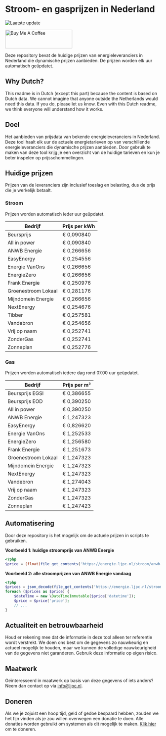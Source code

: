 # Stroom- en gasprijzen in Nederland

![Laatste update](https://img.shields.io/badge/laatste%20update-2025--04--01%2002%3A00%20CET-brightgreen)

<a href="https://www.buymeacoffee.com/Lars-" target="_blank"><img src="https://cdn.buymeacoffee.com/buttons/v2/default-orange.png" alt="Buy Me A Coffee" height="60" style="height: 60px !important;width: 217px !important;" ></a>

Deze repository bevat de huidige prijzen van energieleveranciers in Nederland die dynamische prijzen aanbieden. De prijzen worden elk uur automatisch geüpdatet.

## Why Dutch?

This readme is in Dutch (except this part) because the content is based on Dutch data. We cannot imagine that anyone outside the Netherlands would need this data. If you do, please let us know. Even with this Dutch readme, we think
everyone will understand how it works.

## Doel

Het aanbieden van prijsdata van bekende energieleveranciers in Nederland. Deze tool haalt elk uur de actuele energietarieven op van verschillende energieleveranciers die dynamische prijzen aanbieden. Door gebruik te maken van deze tool
krijg je een overzicht van de huidige tarieven en kun je beter inspelen op prijsschommelingen.

## Huidige prijzen

Prijzen van de leveranciers zijn inclusief toeslag en belasting, dus de prijs die je werkelijk betaalt.

### Stroom

Prijzen worden automatisch ieder uur geüpdatet.

 Bedrijf | Prijs per kWh 
---------|---------------
Beursprijs | € 0,090840
All in power | € 0,090840
ANWB Energie | € 0,266656
EasyEnergy | € 0,254556
Energie VanOns | € 0,266656
EnergieZero | € 0,266656
Frank Energie | € 0,250976
Groenestroom Lokaal | € 0,281176
Mijndomein Energie | € 0,266656
NextEnergy | € 0,254676
Tibber | € 0,257581
Vandebron | € 0,254656
Vrij op naam | € 0,252741
ZonderGas | € 0,252741
Zonneplan | € 0,252776


### Gas

Prijzen worden automatisch iedere dag rond 07.00 uur geüpdatet.

 Bedrijf | Prijs per m³ 
---------|--------------
Beursprijs EGSI | € 0,386655
Beursprijs EOD | € 0,390250
All in power | € 0,390250
ANWB Energie | € 1,247323
EasyEnergy | € 0,826620
Energie VanOns | € 1,252533
EnergieZero | € 1,256580
Frank Energie | € 1,251673
Groenestroom Lokaal | € 1,247323
Mijndomein Energie | € 1,247323
NextEnergy | € 1,247323
Vandebron | € 1,274043
Vrij op naam | € 1,247323
ZonderGas | € 1,247323
Zonneplan | € 1,247423


## Automatisering

Door deze repository is het mogelijk om de actuele prijzen in scripts te gebruiken.

**Voorbeeld 1: huidige stroomprijs van ANWB Energie**

```php
<?php
$price = (float)file_get_contents('https://energie.ljpc.nl/stroom/anwb-energie-nu.txt');

```

**Voorbeeld 2: alle stroomprijzen van ANWB Energie vandaag**

```php
<?php
$prices = json_decode(file_get_contents('https://energie.ljpc.nl/stroom/all-in-power-vandaag.json'),true);
foreach ($prices as $price) {
    $dateTime = new \DateTimeImmutable($price['datetime']);
    $price = $price['price'];
    // ...
}
```

## Actualiteit en betrouwbaarheid

Houd er rekening mee dat de informatie in deze tool alleen ter referentie wordt verstrekt. We doen ons best om de gegevens zo nauwkeurig en actueel mogelijk te houden, maar we kunnen de volledige nauwkeurigheid van de gegevens niet
garanderen. Gebruik deze informatie op eigen risico.

## Maatwerk

Geïnteresseerd in maatwerk op basis van deze gegevens of iets anders? Neem dan contact op
via [info@ljpc.nl](mailto:info@ljpc.nl?subject=Energie%20prijzen).

## Doneren

Als we je zojuist een hoop tijd, geld of gedoe bespaard hebben, zouden we het fijn vinden als je zou willen overwegen een
donatie te doen. Alle donaties worden gebruikt om systemen als dit mogelijk te
maken. [Klik hier](https://www.buymeacoffee.com/Lars-) om te doneren.
